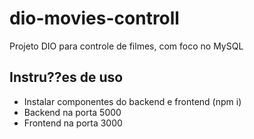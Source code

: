 # dio-movies-controll
Projeto DIO para controle de filmes, com foco no MySQL

## Instru??es de uso

- Instalar componentes do backend e frontend (npm i)
- Backend na porta 5000
- Frontend na porta 3000